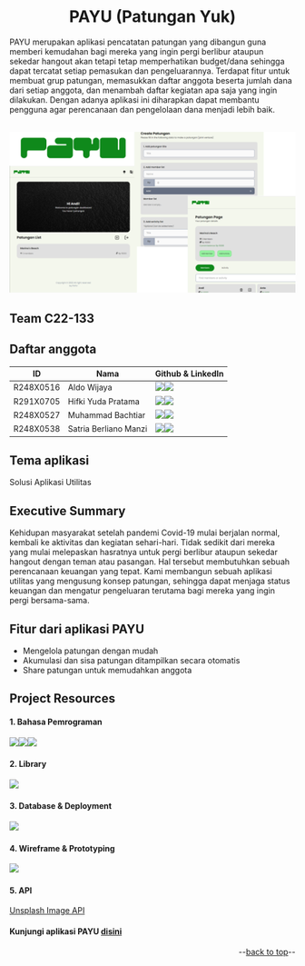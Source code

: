 <a name="readme-top"></a>

# <div align="center">PAYU (Patungan Yuk)</div>

PAYU merupakan aplikasi pencatatan patungan yang dibangun guna memberi kemudahan bagi mereka yang ingin pergi berlibur ataupun sekedar hangout akan tetapi tetap memperhatikan budget/dana sehingga dapat tercatat setiap pemasukan dan pengeluarannya. Terdapat fitur untuk membuat grup patungan, memasukkan daftar anggota beserta jumlah dana dari setiap anggota, dan menambah daftar kegiatan apa saja yang ingin dilakukan. Dengan adanya aplikasi ini diharapkan dapat membantu pengguna agar perencanaan dan pengelolaan dana menjadi lebih baik.

<br />
<div align="center">
<img src="src/assets/Dokumentasi1.png" alt="Dokumentasi">
</div>

## Team C22-133

## Daftar anggota
| ID        | Nama                  | Github & LinkedIn                                                
| --------- | --------------------- | ----------------------------------------------------------------
| R248X0516 | Aldo Wijaya           | <a href="https://github.com/AldoWijaya27"><img src="https://img.shields.io/badge/github-%23121011.svg?style=for-the-badge&logo=github&logoColor=white" /></a><a href="https://www.linkedin.com/in/aldo-wijaya-0a8750201/"><img src="https://img.shields.io/badge/LinkedIn-0077B5?style=for-the-badge&logo=linkedin&logoColor=white" /></a>
| R291X0705 | Hifki Yuda Pratama    | <a href="https://github.com/hifkiyuda"><img src="https://img.shields.io/badge/github-%23121011.svg?style=for-the-badge&logo=github&logoColor=white" /></a><a href="https://www.linkedin.com/in/hifki-yuda-pratama-37ab0b248/"><img src="https://img.shields.io/badge/LinkedIn-0077B5?style=for-the-badge&logo=linkedin&logoColor=white" /></a>
| R248X0527 | Muhammad Bachtiar     | <a href="https://github.com/muhammadbachtiar"><img src="https://img.shields.io/badge/github-%23121011.svg?style=for-the-badge&logo=github&logoColor=white" /></a><a href="https://www.linkedin.com/in/muhammad-bachtiar-93b861222/"><img src="https://img.shields.io/badge/LinkedIn-0077B5?style=for-the-badge&logo=linkedin&logoColor=white" /></a>
| R248X0538 | Satria Berliano Manzi | <a href="https://github.com/satriaberliano"><img src="https://img.shields.io/badge/github-%23121011.svg?style=for-the-badge&logo=github&logoColor=white" /></a><a href="https://www.linkedin.com/in/satriaberlianomanzi/"><img src="https://img.shields.io/badge/LinkedIn-0077B5?style=for-the-badge&logo=linkedin&logoColor=white" /></a>

## Tema aplikasi
Solusi Aplikasi Utilitas

## Executive Summary
Kehidupan masyarakat setelah pandemi Covid-19 mulai berjalan normal, kembali ke aktivitas dan kegiatan sehari-hari. Tidak sedikit dari mereka yang mulai melepaskan hasratnya untuk pergi berlibur ataupun sekedar hangout dengan teman atau pasangan. Hal tersebut membutuhkan sebuah perencanaan keuangan yang tepat. Kami membangun sebuah aplikasi utilitas yang mengusung konsep patungan, sehingga dapat menjaga status keuangan dan mengatur pengeluaran terutama bagi mereka yang ingin pergi bersama-sama.

## Fitur dari aplikasi PAYU
* Mengelola patungan dengan mudah
* Akumulasi dan sisa patungan ditampilkan secara otomatis
* Share patungan untuk memudahkan anggota

## Project Resources
#### 1. Bahasa Pemrograman
<img src="https://img.shields.io/badge/HTML5-E34F26?style=for-the-badge&logo=html5&logoColor=white" /><img src="https://img.shields.io/badge/css3-%231572B6.svg?style=for-the-badge&logo=css3&logoColor=white" /><img src="https://img.shields.io/badge/JavaScript-323330?style=for-the-badge&logo=javascript&logoColor=F7DF1E" />

#### 2. Library
<img src="https://img.shields.io/badge/React-20232A?style=for-the-badge&logo=react&logoColor=61DAFB" />

#### 3. Database & Deployment
<img src="https://img.shields.io/badge/firebase-ffca28?style=for-the-badge&logo=firebase&logoColor=black"/>

#### 4. Wireframe & Prototyping
<img src="https://img.shields.io/badge/figma-%23F24E1E.svg?style=for-the-badge&logo=figma&logoColor=white" />

#### 5. API
[Unsplash Image API](https://unsplash.com/developers)

#### Kunjungi aplikasi PAYU [disini](https://patungan-yuk-dicoding.web.app)


<p align="right">--<a href="#readme-top">back to top</a>--</p>
